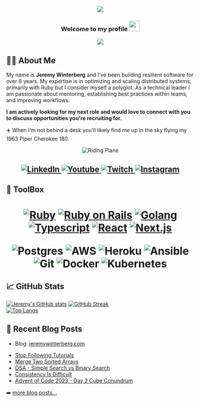 <div align="center">
  <img src="https://i.imgur.com/4ASafy0.png">
</div>

<h3 align="center">
  <p>Welcome to my profile
  <img src="https://media.giphy.com/media/hvRJCLFzcasrR4ia7z/giphy.gif" width="28"></p>
</h3>

<!-- Typing SVG by DenverCoder1 - https://github.com/DenverCoder1/readme-typing-svg -->
<p align="center">
    <img src="https://readme-typing-svg.herokuapp.com?color=C2AFF7FF&width=380&height=45&lines=Looking+For+Work%2C+Hire+Me!;Always+Learning+New+Things;Private+Pilot+%26+Coffee+Addict;Mentoring+Others;Nice+To+Meet+You!&center=true">
</p>

<!-- Badges template - https://github.com/badges/shields -->


## 👨‍💻 About Me

My name is **Jeremy Winterberg** and I've been building resilient software for over 8 years. My expertise is in optimizing and scaling distributed systems, primarily with Ruby but I consider myself a polyglot. As a technical leader I am passionate about mentoring, establishing best practices within teams, and improving workflows. 

**I am actively looking for my next role and would love to connect with you to discuss opportunities you're recruiting for.**

✈️ When I'm not behind a desk you'll likely find me up in the sky flying my 1963 Piper Cherokee 180.
<div align="center">
  <img alt="Riding Plane" src="https://media.giphy.com/media/v1.Y2lkPTc5MGI3NjExMndrNW5hMnBkOXVxZ3l3b2ZyeDByZGdtOGo4czFwNG9waXQ3ZDRqcSZlcD12MV9pbnRlcm5hbF9naWZfYnlfaWQmY3Q9Zw/Btn42lfKKrOzS/giphy.gif"/>
</div>
<h2 align = "center">
  <a href="https://linkedin.com/in/jeremywinterberg/" target="_blank">
    <img alt="LinkedIn" title="LinkedIn" src="https://img.shields.io/badge/LinkedIn-%230077B5.svg?&style=for-the-badge&logo=linkedin&logoColor=white"/>
  </a>
  <a href="https://youtube.com/jeremydwayne" target="_blank">
    <img alt="Youtube" title="Youtube" src="https://img.shields.io/badge/-Youtube-FF0000?style=for-the-badge&logo=youtube&logoColor=white"/>
  </a>
  <a href="https://twitch.tv/jeremydwayne" target="_blank">
    <img alt="Twitch" title="Twitch" src="https://img.shields.io/badge/-Twitch-6441a5?style=for-the-badge&logo=twitch&logoColor=white"/>
  </a>
  <a href="https://instagram.com/jeremydwayne" target="_blank">
    <img alt="Instagram" title="Instagram" src="https://img.shields.io/badge/Instagram-E4405F?style=for-the-badge&logo=instagram&logoColor=white">
  </a>
</h2>

  
## 🔩 ToolBox
<h1 align = "center">

[![Ruby](https://img.shields.io/badge/-Ruby-820C02?style=for-the-badge&logo=ruby&logoColor=white)](https://github.com/JeremyDwayne?tab=repositories&q=&type=&language=ruby&sort=)
[![Ruby on Rails](https://img.shields.io/badge/-Ruby%20On%20Rails-Cc0000?style=for-the-badge&logo=ruby-on-rails&logoColor=white)](https://github.com/JeremyDwayne?tab=repositories&q=&type=&language=ruby&sort=)
[![Golang](https://img.shields.io/badge/-Golang-00ADD8?style=for-the-badge&logo=go&logoColor=white)](https://github.com/JeremyDwayne?tab=repositories&q=&type=&language=go&sort=)
[![Typescript](https://img.shields.io/badge/-Typescript-007acc?style=for-the-badge&logo=typescript&logoColor=white)](https://github.com/JeremyDwayne?tab=repositories&q=&type=&language=typescript&sort=)
[![React](https://img.shields.io/badge/-React-00d8ff?style=for-the-badge&logo=react&logoColor=white)](https://github.com/JeremyDwayne?tab=repositories&q=&type=&language=typescript&sort=)
[![Next.js](https://img.shields.io/badge/-Next.js-black?style=for-the-badge&logo=next.js&logoColor=white)](https://github.com/JeremyDwayne?tab=repositories&q=&type=&language=typescript&sort=)

![Postgres](https://img.shields.io/badge/-postgresql-0064a5?style=for-the-badge&logo=postgresql&logoColor=white)
![AWS](https://img.shields.io/badge/-aws-FF9900?style=for-the-badge&logo=amazon&logoColor=white)
![Heroku](https://img.shields.io/badge/-heroku-C9c3e6?style=for-the-badge&logo=heroku&logoColor=6762a6)
![Ansible](https://img.shields.io/badge/-ansible-white?style=for-the-badge&logo=ansible&logoColor=black)
![Git](https://img.shields.io/badge/-git-F1502F?style=for-the-badge&logo=git&logoColor=white)
![Docker](https://img.shields.io/badge/-docker-0db7ed?style=for-the-badge&logo=docker&logoColor=white)
![Kubernetes](https://img.shields.io/badge/-kubernetes-296de8?style=for-the-badge&logo=kubernetes&logoColor=white)


## 📈 GitHub Stats 

[![Jeremy's GitHub stats](https://github-readme-stats.vercel.app/api?username=jeremydwayne&theme=catppuccin_latte&show_icons=true)](https://github.com/jeremydwayne)
[![GitHub Streak](https://streak-stats.demolab.com?user=jeremydwayne&theme=catppuccin-latte)](https://git.io/streak-stats)  
[![Top Langs](https://github-readme-stats.vercel.app/api/top-langs/?username=jeremydwayne&layout=compact&theme=catppuccin_latte)](https://github.com/jeremydwayne)

  
## 📝 Recent Blog Posts
- Blog: [jeremywinterberg.com](https://www.jeremywinterberg.com/)
<!-- BLOG-POST-LIST:START -->
- [Stop Following Tutorials](https://www.jeremywinterberg.com/p/stop-following-tutorials)
- [Merge Two Sorted Arrays](https://www.jeremywinterberg.com/p/merge-two-sorted-arrays)
- [DSA - Simple Search vs Binary Search](https://www.jeremywinterberg.com/p/dsa-simple-search-vs-binary-search)
- [Consistency Is Difficult](https://www.jeremywinterberg.com/p/consistency-is-difficult)
- [Advent of Code 2023 - Day 2 Cube Conundrum](https://www.jeremywinterberg.com/p/advent-of-code-2023-day-2)
<!-- BLOG-POST-LIST:END -->
➡️ [more  blog posts...](https://www.jeremywinterberg.com/)

<!--
**JeremyDwayne/JeremyDwayne** is a ✨ _special_ ✨ repository because its `README.md` (this file) appears on your GitHub profile.

Here are some ideas to get you started:

- 🔭 I’m currently working on ...
- 🌱 I’m currently learning ...
- 👯 I’m looking to collaborate on ...
- 🤔 I’m looking for help with ...
- 💬 Ask me about ...
- 📫 How to reach me: ...
- 😄 Pronouns: ...
- ⚡ Fun fact: ...
-->
